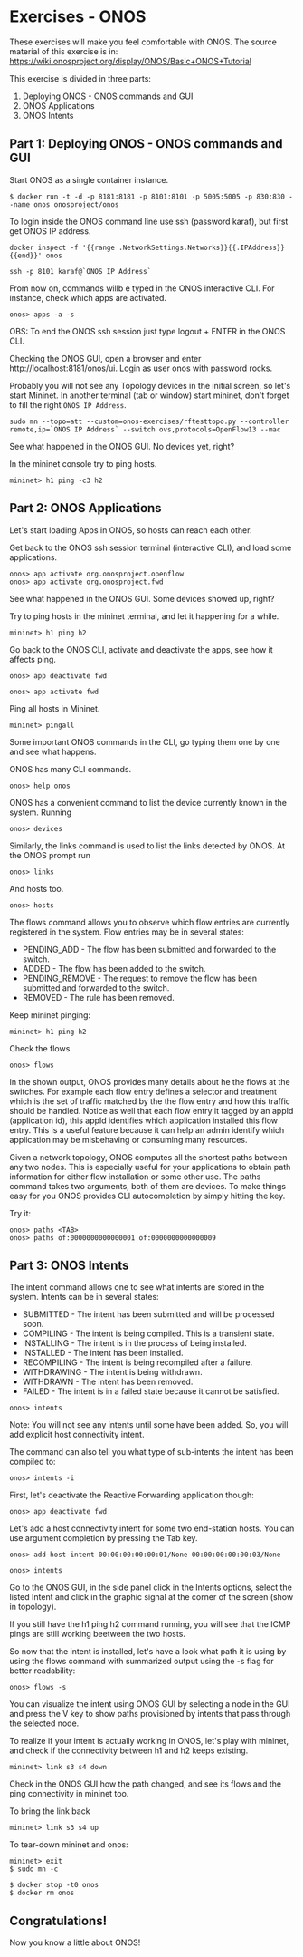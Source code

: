 # Exercises - ONOS

These exercises will make you feel comfortable with ONOS.
The source material of this exercise is in: https://wiki.onosproject.org/display/ONOS/Basic+ONOS+Tutorial

This exercise is divided in three parts:

1. Deploying ONOS - ONOS commands and GUI
2. ONOS Applications
3. ONOS Intents


## Part 1: Deploying ONOS - ONOS commands and GUI

Start ONOS as a single container instance.

```
$ docker run -t -d -p 8181:8181 -p 8101:8101 -p 5005:5005 -p 830:830 --name onos onosproject/onos
```

To login inside the ONOS command line use ssh (password karaf), but first get ONOS IP address.

```
docker inspect -f '{{range .NetworkSettings.Networks}}{{.IPAddress}}{{end}}' onos

ssh -p 8101 karaf@`ONOS IP Address`
```

From now on, commands willb e typed in the ONOS interactive CLI. For instance, check which apps are activated.

```
onos> apps -a -s
```

OBS: To end the ONOS ssh session just type logout + ENTER in the ONOS CLI.

Checking the ONOS GUI, open a browser and enter http://localhost:8181/onos/ui. Login as user onos with password rocks.

Probably you will not see any Topology devices in the initial screen, so let's start Mininet. In another
terminal (tab or window) start mininet, don't forget to fill the right `ONOS IP Address`. 


```
sudo mn --topo=att --custom=onos-exercises/rftesttopo.py --controller remote,ip=`ONOS IP Address` --switch ovs,protocols=OpenFlow13 --mac
```


See what happened in the ONOS GUI. No devices yet, right?

In the mininet console try to ping hosts.


```
mininet> h1 ping -c3 h2
```



## Part 2: ONOS Applications

Let's start loading Apps in ONOS, so hosts can reach each other. 

Get back to the ONOS ssh session terminal (interactive CLI), and load some applications.


```
onos> app activate org.onosproject.openflow
onos> app activate org.onosproject.fwd
```

See what happened in the ONOS GUI. Some devices showed up, right?

Try to ping hosts in the mininet terminal, and let it happening for a while.


```
mininet> h1 ping h2
```


Go back to the ONOS CLI, activate and deactivate the apps, see how it affects ping.


```
onos> app deactivate fwd

onos> app activate fwd
```

Ping all hosts in Mininet.


```
mininet> pingall
```


Some important ONOS commands in the CLI, go typing them one by one and see what happens.


ONOS has many CLI commands.

```
onos> help onos
```


ONOS has a convenient command to list the device currently known in the system. Running

```
onos> devices
```

Similarly, the links command is used to list the links detected by ONOS. At the ONOS prompt run

```
onos> links
```

And hosts too.

```
onos> hosts
```


The flows command allows you to observe which flow entries are currently registered in the system. Flow entries may be in several states:

* PENDING_ADD - The flow has been submitted and forwarded to the switch.
* ADDED - The flow has been added to the switch.
* PENDING_REMOVE - The request to remove the flow has been submitted and forwarded to the switch.
* REMOVED - The rule has been removed.


Keep mininet pinging:

```
mininet> h1 ping h2
```


Check the flows


```
onos> flows 
```


In the shown output, ONOS provides many details about he the flows at the switches. For example each flow entry defines a selector and treatment which is the set of traffic matched by the the flow entry and how this traffic should be handled. Notice as well that each flow entry it tagged by an appId (application id), this appId identifies which application installed this flow entry. This is a useful feature because it can help an admin identify which application may be misbehaving or consuming many resources.


Given a network topology, ONOS computes all the shortest paths between any two nodes.  This is especially useful for your applications to obtain path information for either flow installation or some other use. The paths command takes two arguments, both of them are devices. To make things easy for you ONOS provides CLI autocompletion by simply hitting the <TAB> key.

Try it:

```
onos> paths <TAB>
onos> paths of:0000000000000001 of:0000000000000009
```


## Part 3: ONOS Intents

The intent command allows one to see what intents are stored in the system. Intents can be in several states:

* SUBMITTED - The intent has been submitted and will be processed soon.
* COMPILING - The intent is being compiled. This is a transient state.
* INSTALLING - The intent is in the process of being installed. 
* INSTALLED - The intent has been installed.
* RECOMPILING - The intent is being recompiled after a failure.
* WITHDRAWING - The intent is being withdrawn.
* WITHDRAWN - The intent has been removed.
* FAILED - The intent is in a failed state because it cannot be satisfied.


```
onos> intents
```

Note: You will not see any intents until some have been added. So, you will add explicit host connectivity intent.

The command can also tell you what type of sub-intents the intent has been compiled to:

```
onos> intents -i
```


First, let's deactivate the Reactive Forwarding application though:

```
onos> app deactivate fwd
```


Let's add a host connectivity intent for some two end-station hosts. You can use argument completion by pressing the Tab key.

```
onos> add-host-intent 00:00:00:00:00:01/None 00:00:00:00:00:03/None

onos> intents
```

Go to the ONOS GUI, in the side panel click in the Intents options, select the listed Intent and click in the graphic signal at the corner of the screen (show in topology).

If you still have the h1 ping h2 command running, you will see that the ICMP pings are still working beetween the two hosts.

So now that the intent is installed, let's have a look what path it is using by using the flows command with summarized output using the -s flag for better readability:

```
onos> flows -s
```


You can visualize the intent using ONOS GUI by selecting a node in the GUI and press the V key to show paths provisioned by intents that pass through the selected node.

To realize if your intent is actually working in ONOS, let's play with mininet, and check if the connectivity between h1 and h2 keeps existing.


```
mininet> link s3 s4 down
```

Check in the ONOS GUI how the path changed, and see its flows and the ping connectivity in mininet too.

To bring the link back 

```
mininet> link s3 s4 up
```

To tear-down mininet and onos:

```
mininet> exit
$ sudo mn -c
```

```
$ docker stop -t0 onos
$ docker rm onos
```


## Congratulations!

Now you know a little about ONOS!